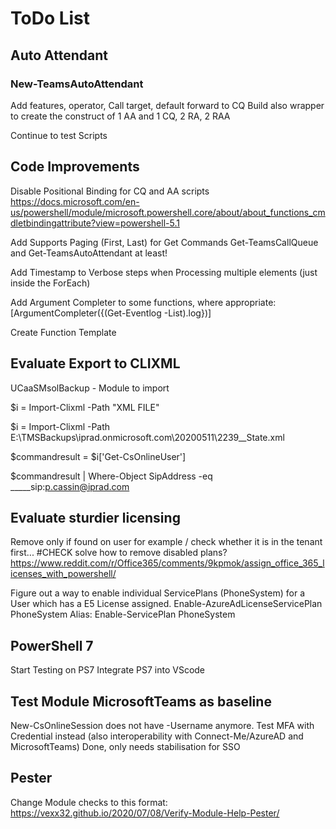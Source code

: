 ﻿# ToDo List

## Auto Attendant

### New-TeamsAutoAttendant

Add features, operator, Call target, default forward to CQ
Build also wrapper to create the construct of 1 AA and 1 CQ, 2 RA, 2 RAA

Continue to test Scripts

## Code Improvements

Disable Positional Binding for CQ and AA scripts https://docs.microsoft.com/en-us/powershell/module/microsoft.powershell.core/about/about_functions_cmdletbindingattribute?view=powershell-5.1

Add Supports Paging (First, Last) for Get Commands Get-TeamsCallQueue and Get-TeamsAutoAttendant at least!

Add Timestamp to Verbose steps when Processing multiple elements (just inside the ForEach)

Add Argument Completer to some functions, where appropriate: [ArgumentCompleter({(Get-Eventlog -List).log})]

Create Function Template

## Evaluate Export to CLIXML

UCaaSMsolBackup - Module to import

$i = Import-Clixml -Path "XML FILE"

$i = Import-Clixml -Path E:\TMSBackups\iprad.onmicrosoft.com\20200511\2239__State.xml

$commandresult = $i['Get-CsOnlineUser']

$commandresult | Where-Object SipAddress -eq _____sip:p.cassin@iprad.com

## Evaluate sturdier licensing

Remove only if found on user for example / check whether it is in the tenant first...
#CHECK solve how to remove disabled plans?
https://www.reddit.com/r/Office365/comments/9kpmok/assign_office_365_licenses_with_powershell/

Figure out a way to enable individual ServicePlans (PhoneSystem) for a User which has a E5 License assigned.
Enable-AzureAdLicenseServicePlan PhoneSystem
Alias: Enable-ServicePlan PhoneSystem

## PowerShell 7

Start Testing on PS7
Integrate PS7 into VScode

## Test Module MicrosoftTeams as baseline

New-CsOnlineSession does not have -Username anymore. Test MFA with Credential instead (also interoperability with Connect-Me/AzureAD and MicrosoftTeams)
Done, only needs stabilisation for SSO

## Pester

Change Module checks to this format:
https://vexx32.github.io/2020/07/08/Verify-Module-Help-Pester/
